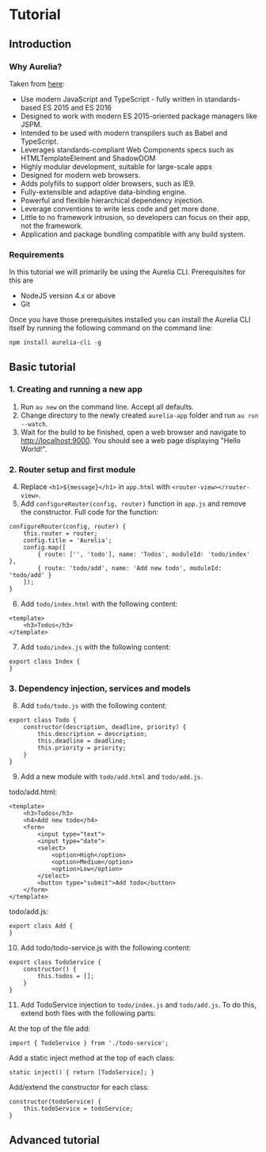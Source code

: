 # Tutorial
## Introduction
### Why Aurelia?

Taken from [here](http://aurelia.io/hub.html#/doc/article/aurelia/framework/latest/technical-benefits/1):
- Use modern JavaScript and TypeScript - fully written in standards-based ES 2015 and ES 2016
- Designed to work with modern ES 2015-oriented package managers like JSPM.
- Intended to be used with modern transpilers such as Babel and TypeScript.
- Leverages standards-compliant Web Components specs such as HTMLTemplateElement and ShadowDOM
- Highly modular development, suitable for large-scale apps
- Designed for modern web browsers.
- Adds polyfills to support older browsers, such as IE9.
- Fully-extensible and adaptive data-binding engine.
- Powerful and flexible hierarchical dependency injection.
- Leverage conventions to write less code and get more done.
- Little to no framework intrusion, so developers can focus on their app, not the framework.
- Application and package bundling compatible with any build system.

### Requirements

In this tutorial we will primarily be using the Aurelia CLI. Prerequisites for this are 
- NodeJS version 4.x or above
- Git

Once you have those prerequisites installed you can install the Aurelia CLI itself by running the following command on the command line:

`npm install aurelia-cli -g`

## Basic tutorial

### 1. Creating and running a new app

1. Run `au new` on the command line. Accept all defaults.
2. Change directory to the newly created `aurelia-app` folder and run `au run --watch`.
3. Wait for the build to be finished, open a web browser and navigate to [http://localhost:9000](http://localhost:9000). You should see a web page displaying "Hello World!".

### 2. Router setup and first module

4. Replace `<h1>${message}</h1>` in `app.html` with `<router-view></router-view>`.
5. Add `configureRouter(config, router)` function in `app.js` and remove the constructor. Full code for the function: 

```
configureRouter(config, router) {
    this.router = router;
    config.title = 'Aurelia';
    config.map([
        { route: ['', 'todo'], name: 'Todos', moduleId: 'todo/index' },
        { route: 'todo/add', name: 'Add new todo', moduleId: 'todo/add' }
    ]);
}
```

6. Add `todo/index.html` with the following content:

```
<template>
    <h3>Todos</h3>
</template>
```

7. Add `todo/index.js` with the following content:

```
export class Index {
}
``` 

### 3. Dependency injection, services and models

8. Add `todo/todo.js` with the following content:

```
export class Todo {
    constructor(description, deadline, priority) {
        this.description = description;
        this.deadline = deadline;
        this.priority = priority;
    }
}
```

9. Add a new module with `todo/add.html` and `todo/add.js`.

todo/add.html:
```
<template>
    <h3>Todos</h3>
    <h4>Add new todo</h4>
    <form>
        <input type="text">
        <input type="date">
        <select>
            <option>High</option>
            <option>Medium</option>
            <option>Low</option>
        </select>
        <button type="submit">Add todo</button>
    </form>
</template>
```

todo/add.js:
```
export class Add {    
}
```

10. Add todo/todo-service.js with the following content:

```
export class TodoService {
    constructor() {
        this.todos = [];
    }
}
```

11. Add TodoService injection to `todo/index.js` and `todo/add.js`. To do this, extend both files with the following parts:

At the top of the file add:
```
import { TodoService } from './todo-service';
```

Add a static inject method at the top of each class:
``` 
static inject() { return [TodoService]; }
```

Add/extend the constructor for each class:
```
constructor(todoService) {
    this.todoService = todoService;
}
```

## Advanced tutorial